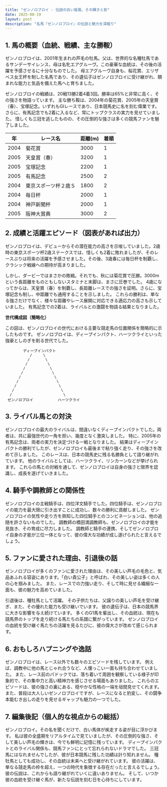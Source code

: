 ```yaml
---
title: "ゼンノロブロイ - 伝説の白い旋風、その輝きと影"
date: 2025-08-19
layout: post
description: "名馬『ゼンノロブロイ』の伝説と魅力を深堀り"
---
```


## 1. 馬の概要（血統、戦績、主な勝鞍）

ゼンノロブロイは、2001年生まれの芦毛の牡馬。父は、世界的な名種牡馬であるサンデーサイレンス、母は名牝エアグルーヴ。この豪華な血統は、その後の活躍を予感させるに十分なものでした。  母エアグルーヴ自身も、桜花賞、エリザベス女王杯を制した名馬であり、その遺伝子はゼンノロブロイに受け継がれ、類まれな能力と気品を備えた馬へと育ちました。

ゼンノロブロイの戦績は、20戦13勝2着4着3回。勝率は65%と非常に高く、その強さを物語っています。  主な勝ち鞍は、2004年の菊花賞、2005年の天皇賞（春）、宝塚記念。いずれもGIレースであり、日本競馬史に名を刻む偉業です。さらに、有馬記念でも2着に入るなど、常にトップクラスの実力を見せていました。  惜しくも三冠を逃したものの、その圧倒的な強さは多くの競馬ファンを魅了しました。

| 年 | レース名             | 距離(m) | 着順 |
|---|----------------------|----------|------|
| 2004 | 菊花賞               | 3000     | 1     |
| 2005 | 天皇賞（春）           | 3200     | 1     |
| 2005 | 宝塚記念             | 2200     | 1     |
| 2005 | 有馬記念             | 2500     | 2     |
| 2004 | 東京スポーツ杯２歳Ｓ   | 1800     | 2     |
| 2004 | 毎日杯               | 2000     | 1     |
| 2004 | 神戸新聞杯             | 2000     | 1     |
| 2005 | 阪神大賞典             | 3000     | 2     |


## 2. 成績と活躍エピソード（図表があれば出力）

ゼンノロブロイは、デビューからその潜在能力の高さを示唆していました。2歳時の東京スポーツ杯2歳ステークスでは、惜しくも2着に敗れましたが、そのレースぶりは将来の活躍を予感させました。その後、3歳春には毎日杯を制覇し、クラシック戦線への期待が高まりました。

しかし、ダービーではまさかの敗戦。それでも、秋には菊花賞で圧勝。3000mという長距離をものともしないスタミナと末脚は、まさに圧巻でした。  4歳になってからは、天皇賞（春）を制覇し、長距離レースでの強さを証明。さらに、宝塚記念も制し、中距離でも通用することを示しました。  これらの勝利は、単なる強さだけでなく、様々な距離やレース展開に対応できる適応力の高さも示していました。  有馬記念での2着は、ライバルとの激闘を物語る結果となりました。

**世代構成図（簡略化）**

この図は、ゼンノロブロイの世代における主要な競走馬の位置関係を簡略的に示したものです。  ゼンノロブロイは、ディープインパクト、ハーツクライといった強豪としのぎを削る世代でした。

```
        ディープインパクト
           /     \
          /       \
         /         \
        /           \
       /             \
      /               \
     /                 \
    /                   \
   /                     \
  /                       \
 ゼンノロブロイ           ハーツクライ
```


## 3. ライバル馬との対決

ゼンノロブロイの最大のライバルは、間違いなくディープインパクトでした。両者は、共に最強世代の一角を担い、幾度となく激突しました。  特に、2005年の有馬記念は、両者の実力を決定づける一戦となりました。  結果はディープインパクトの勝利でしたが、ゼンノロブロイも最後まで粘り強く走り、その強さを改めて示しました。  このレースは、日本の競馬史に残る名勝負として語り継がれています。  他のライバルとしては、ハーツクライ、リンカーンなどが挙げられます。  これらの馬との対戦を通して、ゼンノロブロイは自身の強さと限界を認識し、成長を遂げていきました。


## 4. 騎手や調教師との関係性

ゼンノロブロイの主戦騎手は、四位洋文騎手でした。四位騎手は、ゼンノロブロイの能力を最大限に引き出すことに成功し、数々の勝利に貢献しました。  ゼンノロブロイの気性や走り方を熟知した四位騎手とのコンビネーションは、他の追随を許さないものでした。  調教師の橋田満調教師も、ゼンノロブロイの才能を見抜き、その育成に尽力しました。  調教師と騎手の連携、そしてゼンノロブロイ自身の才能が三位一体となって、彼の偉大な功績が成し遂げられたと言えるでしょう。


## 5. ファンに愛された理由、引退後の話

ゼンノロブロイが多くのファンに愛された理由は、その美しい芦毛の毛色と、気品あふれる容姿にあります。「白い貴公子」と呼ばれ、その美しい姿は多くの人の心を掴みました。  また、レースでの力強い走り、そして時に見せる繊細な一面も、彼の魅力を高めていました。

引退後は、種牡馬として活躍。  その子供たちは、父譲りの美しい芦毛を受け継ぎ、また、その優れた能力も受け継いでいます。  彼の遺伝子は、日本の競馬界に大きな影響を与え続けています。  多くのG1馬を輩出し、その血統は、現在も競馬界のトップを走り続ける馬たちの系譜に繋がっています。  ゼンノロブロイの血統を受け継ぐ馬たちの活躍を見るたびに、彼の偉大さが改めて感じられます。


## 6. おもしろハプニングや逸話

ゼンノロブロイは、レース以外でも数々のエピソードを残しています。  例えば、調教中に他の馬とじゃれ合うなど、人懐っこい一面も持ち合わせていました。  また、レース前のパドックでは、落ち着いて周囲を観察している様子が印象的で、その集中力と高い精神力を感じさせる場面もありました。  これらのエピソードは、彼の強さの裏にある、穏やかな性格の一端を垣間見せてくれます。  また、普段は大人しいゼンノロブロイですが、レースになると豹変し、その闘争本能むき出しの走りを見せるギャップも魅力の一つでした。


## 7. 編集後記（個人的な視点からの総括）

ゼンノロブロイ。その名を聞くだけで、白い馬体が疾走する姿が目に浮かびます。  私は彼の全盛期をリアルタイムで見ていましたが、その圧倒的な強さ、そして美しい芦毛の輝きは、今でも鮮明に記憶に残っています。  ディープインパクトとのライバル関係も、競馬ファンにとって忘れられないドラマでした。  三冠馬にはなれませんでしたが、彼が日本競馬に残した功績は計り知れません。  種牡馬としても成功し、その血統は未来へと受け継がれています。  彼の活躍は、単なる競走馬の枠を超え、一つの時代を象徴する存在だったと言えるでしょう。  彼の伝説は、これからも語り継がれていくに違いありません。  そして、いつか彼の血統を受け継ぐ馬が、新たな伝説を刻む日を心待ちにしています。
